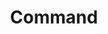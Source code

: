 ---
title: Command
tags: ["command", "prompt", "line", "terminal", "console"]
icon: command
svg: '<svg xmlns="http://www.w3.org/2000/svg" width="24" height="24" fill="none" viewBox="0 0 24 24" stroke-width="1.5" stroke-linecap="round" stroke-linejoin="round" stroke="currentColor"><path d="M14.51 6.98v10.04c0 2.203 2.763 3.294 4.284 1.774 1.52-1.52.43-4.284-1.775-4.284H6.981c-2.204 0-3.295 2.763-1.775 4.284 1.52 1.52 4.284.43 4.284-1.775V6.981c0-2.204-2.764-3.295-4.284-1.775S4.776 9.49 6.981 9.49h10.038c2.204 0 3.295-2.764 1.775-4.284s-4.284-.43-4.284 1.775Z"/></svg>'
---